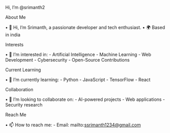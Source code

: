 Hi, I’m @srimanth2


About Me


•⁠  ⁠👋 Hi, I’m Srimanth, a passionate developer and tech enthusiast.
•⁠  ⁠🌍 Based in india


Interests

•⁠  ⁠👀 I’m interested in:
    - Artificial Intelligence
    - Machine Learning
    - Web Development
    - Cybersecurity
    - Open-Source Contributions


Current Learning

•⁠  ⁠🌱 I’m currently learning:
    - Python
    - JavaScript
    - TensorFlow
    - React


Collaboration


•⁠  ⁠💞️ I’m looking to collaborate on:
    - AI-powered projects
    - Web applications
    - Security research


Reach Me


•⁠  ⁠📫 How to reach me:
    - Email: mailto:ssrimanth1234@gmail.com
